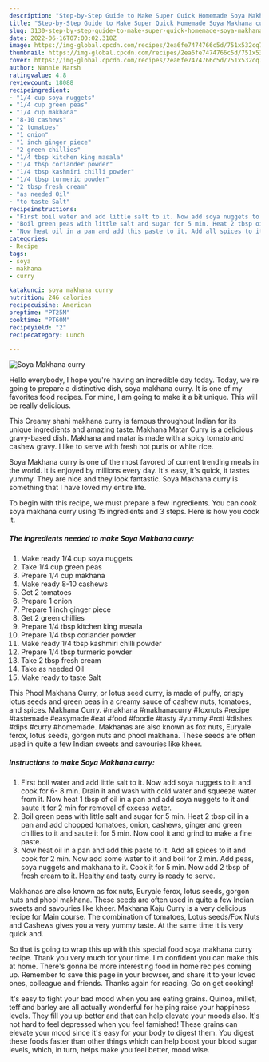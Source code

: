 ```yaml
---
description: "Step-by-Step Guide to Make Super Quick Homemade Soya Makhana curry"
title: "Step-by-Step Guide to Make Super Quick Homemade Soya Makhana curry"
slug: 3130-step-by-step-guide-to-make-super-quick-homemade-soya-makhana-curry
date: 2022-06-16T07:00:02.318Z
image: https://img-global.cpcdn.com/recipes/2ea6fe7474766c5d/751x532cq70/soya-makhana-curry-recipe-main-photo.jpg
thumbnail: https://img-global.cpcdn.com/recipes/2ea6fe7474766c5d/751x532cq70/soya-makhana-curry-recipe-main-photo.jpg
cover: https://img-global.cpcdn.com/recipes/2ea6fe7474766c5d/751x532cq70/soya-makhana-curry-recipe-main-photo.jpg
author: Nannie Marsh
ratingvalue: 4.8
reviewcount: 18088
recipeingredient:
- "1/4 cup soya nuggets"
- "1/4 cup green peas"
- "1/4 cup makhana"
- "8-10 cashews"
- "2 tomatoes"
- "1 onion"
- "1 inch ginger piece"
- "2 green chillies"
- "1/4 tbsp kitchen king masala"
- "1/4 tbsp coriander powder"
- "1/4 tbsp kashmiri chilli powder"
- "1/4 tbsp turmeric powder"
- "2 tbsp fresh cream"
- "as needed Oil"
- "to taste Salt"
recipeinstructions:
- "First boil water and add little salt to it. Now add soya nuggets to it and cook for 6- 8 min. Drain it and wash with cold water and squeeze water from it. Now heat 1 tbsp of oil in a pan and add soya nuggets to it and saute it for 2 min for removal of excess water."
- "Boil green peas with little salt and sugar for 5 min. Heat 2 tbsp oil in a pan and add chopped tomatoes, onion, cashews, ginger and green chillies to it and saute it for 5 min. Now cool it and grind to make a fine paste."
- "Now heat oil in a pan and add this paste to it. Add all spices to it and cook for 2 min. Now add some water to it and boil for 2 min. Add peas, soya nuggets and makhana to it. Cook it for 5 min. Now add 2 tbsp of fresh cream to it. Healthy and tasty curry is ready to serve."
categories:
- Recipe
tags:
- soya
- makhana
- curry

katakunci: soya makhana curry 
nutrition: 246 calories
recipecuisine: American
preptime: "PT25M"
cooktime: "PT60M"
recipeyield: "2"
recipecategory: Lunch

---
```



![Soya Makhana curry](https://img-global.cpcdn.com/recipes/2ea6fe7474766c5d/751x532cq70/soya-makhana-curry-recipe-main-photo.jpg)

Hello everybody, I hope you're having an incredible day today. Today, we're going to prepare a distinctive dish, soya makhana curry. It is one of my favorites food recipes. For mine, I am going to make it a bit unique. This will be really delicious.

This Creamy shahi makhana curry is famous throughout Indian for its unique ingredients and amazing taste. Makhana Matar Curry is a delicious gravy-based dish. Makhana and matar is made with a spicy tomato and cashew gravy. I like to serve with fresh hot puris or white rice.

Soya Makhana curry is one of the most favored of current trending meals in the world. It is enjoyed by millions every day. It's easy, it's quick, it tastes yummy. They are nice and they look fantastic. Soya Makhana curry is something that I have loved my entire life.


To begin with this recipe, we must prepare a few ingredients. You can cook soya makhana curry using 15 ingredients and 3 steps. Here is how you cook it.

<!--inarticleads1-->

##### The ingredients needed to make Soya Makhana curry:

1. Make ready 1/4 cup soya nuggets
1. Take 1/4 cup green peas
1. Prepare 1/4 cup makhana
1. Make ready 8-10 cashews
1. Get 2 tomatoes
1. Prepare 1 onion
1. Prepare 1 inch ginger piece
1. Get 2 green chillies
1. Prepare 1/4 tbsp kitchen king masala
1. Prepare 1/4 tbsp coriander powder
1. Make ready 1/4 tbsp kashmiri chilli powder
1. Prepare 1/4 tbsp turmeric powder
1. Take 2 tbsp fresh cream
1. Take as needed Oil
1. Make ready to taste Salt


This Phool Makhana Curry, or lotus seed curry, is made of puffy, crispy lotus seeds and green peas in a creamy sauce of cashew nuts, tomatoes, and spices. Makhana Curry. #makhana #makhanacurry #foxnuts #recipe #tastemade #easymade #eat #food #foodie #tasty #yummy #roti #dishes #dips #curry #homemade. Makhanas are also known as fox nuts, Euryale ferox, lotus seeds, gorgon nuts and phool makhana. These seeds are often used in quite a few Indian sweets and savouries like kheer. 

<!--inarticleads2-->

##### Instructions to make Soya Makhana curry:

1. First boil water and add little salt to it. Now add soya nuggets to it and cook for 6- 8 min. Drain it and wash with cold water and squeeze water from it. Now heat 1 tbsp of oil in a pan and add soya nuggets to it and saute it for 2 min for removal of excess water.
1. Boil green peas with little salt and sugar for 5 min. Heat 2 tbsp oil in a pan and add chopped tomatoes, onion, cashews, ginger and green chillies to it and saute it for 5 min. Now cool it and grind to make a fine paste.
1. Now heat oil in a pan and add this paste to it. Add all spices to it and cook for 2 min. Now add some water to it and boil for 2 min. Add peas, soya nuggets and makhana to it. Cook it for 5 min. Now add 2 tbsp of fresh cream to it. Healthy and tasty curry is ready to serve.


Makhanas are also known as fox nuts, Euryale ferox, lotus seeds, gorgon nuts and phool makhana. These seeds are often used in quite a few Indian sweets and savouries like kheer. Makhana Kaju Curry is a very delicious recipe for Main course. The combination of tomatoes, Lotus seeds/Fox Nuts and Cashews gives you a very yummy taste. At the same time it is very quick and. 

So that is going to wrap this up with this special food soya makhana curry recipe. Thank you very much for your time. I'm confident you can make this at home. There's gonna be more interesting food in home recipes coming up. Remember to save this page in your browser, and share it to your loved ones, colleague and friends. Thanks again for reading. Go on get cooking!

It's easy to fight your bad mood when you are eating grains. Quinoa, millet, teff and barley are all actually wonderful for helping raise your happiness levels. They fill you up better and that can help elevate your moods also. It's not hard to feel depressed when you feel famished! These grains can elevate your mood since it's easy for your body to digest them. You digest these foods faster than other things which can help boost your blood sugar levels, which, in turn, helps make you feel better, mood wise.

